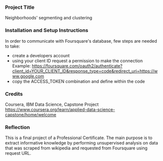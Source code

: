 ### Project Title
Neighborhoods' segmenting and clustering

### Installation and Setup Instructions
In order to communicate with Foursquare's database, few steps are needed to take:
- create a developers account 
- using your client ID request a permission to make the connection
  Example: https://foursquare.com/oauth2/authenticate?client_id=YOUR_CLIENT_ID&response_type=code&redirect_uri=https://www.google.com
- copy the ACCESS_TOKEN combination and define within the code

### Credits
Coursera, IBM Data Science, Capstone Project
https://www.coursera.org/learn/applied-data-science-capstone/home/welcome

### Reflection
This is a final project of a Professional Certificate. The main purpose is to extract informative knowledge by performing unsupervised analysis on data that was scraped from wikipedia and requested from Foursquare using request URL.
